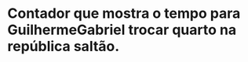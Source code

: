 # Contador que mostra o tempo para GuilhermeGabriel trocar quarto na república saltão.

<img src=""></img>
